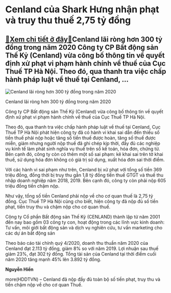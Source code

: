 Cenland của Shark Hưng nhận phạt và truy thu thuế 2,75 tỷ đồng
==============================================================

[:gift:Xem chi tiết ở đây:gift:](https://hddtvn.com/cenland-cua-shark-hung-nhan-phat-va-truy-thu-thue-275-ty-dong/)Cenland lãi ròng hơn 300 tỷ đồng trong năm 2020 Công ty CP Bất động sản Thế Kỷ (Cenland) vừa công bố thông tin về quyết định xử phạt vi phạm hành chính về thuế của Cục Thuế TP Hà Nội. Theo đó, qua thanh tra việc chấp hành pháp luật về thuế tại Cenland, …
--------------------------------------------------------------------------------------------------------------------------------------------------------------------------------------------------------------------------------------------------------------





![Cenland lãi ròng hơn 300 tỷ đồng trong năm 2020](https://hddtvn.com/wp-content/uploads/2021/01/3243_cen.jpg "Cenland lãi ròng hơn 300 tỷ đồng trong năm 2020")


Cenland lãi ròng hơn 300 tỷ đồng trong năm 2020



Công ty CP Bất động sản Thế Kỷ (Cenland) vừa công bố thông tin về quyết định xử phạt vi phạm hành chính về thuế của Cục Thuế TP Hà Nội.


Theo đó, qua thanh tra việc chấp hành pháp luật về thuế tại Cenland, Cục Thuế TP Hà Nội phát hiện công ty đã có hành vi khai sai dẫn đến thiếu số tiền thuế phải nộp hoặc tăng số tiền thuế được hoàn, tăng số thuế được miễn, giảm nhưng người nộp thuế đã ghi chép kịp thời, đẩy đủ các nghiệp vụ kinh tế làm phát sinh nghĩa vụ thuế trên sổ kế toán, hóa đơn, chứng từ. Bên cạnh đó, công ty còn có thêm một số sai phạm: kê khai sai trên tờ khai thuế, sử dụng hóa đơn không có giá trị sử dụng, xuất hóa đơn sai thời điểm.


Với các hành vi sai phạm như trên, Cenland bị xử phạt với tổng số tiền 369 triệu đồng, đồng thời bị truy thu gần 1,8 tỷ đồng tiền thuế GTGT và thuế thu nhập doanh nghiệp năm 2018, 2019. Bên cạnh đó, công ty còn phải nộp 605 triệu đồng tiền chậm nộp.


Như vậy, tổng số tiền Cenland phải nộp về cho cơ quan thuế là 2,75 tỷ đồng. Cục Thuế TP Hà Nội cũng cho biết, hiện công ty đã nộp đủ số tiền phạt, tiền truy thu và chậm nộp cho cơ quan thuế.


Công ty Cổ phần Bất động sản Thế Kỷ (CENLAND) thành lập từ năm 2001 đến nay bao gồm 03 công ty con, hoạt động trong các lĩnh vực kinh doanh: Tư vấn, môi giới bất động sản và dịch vụ nghiên cứu, tư vấn marketing cho các dự án bất động sản


Theo báo cáo tài chính quý 4/2020, doanh thu thuần năm 2020 của Cenland đạt 2.113 tỷ đồng, giảm 8% so với năm 2019. Lợi nhuận sau thuế giảm 23%, đạt 302 tỷ đồng. Tổng tài sản của Cenland tại thời điểm cuối năm 2020 tăng mạnh 45% lên 3.892 tỷ đồng.




**Nguyễn Hiền**



more(HDDTVN) – Cenland đã nộp đầy đủ toàn bộ số tiền phạt, truy thu và tiền chậm nộp về cho cơ quan Thuế.

